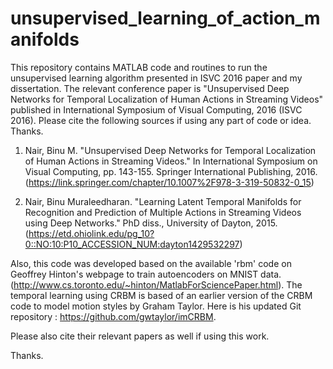 # unsupervised_learning_of_action_manifolds
This repository contains MATLAB code and routines to run the unsupervised learning algorithm presented in ISVC 2016 paper and my dissertation. The relevant conference paper is "Unsupervised Deep Networks for Temporal Localization of Human Actions in Streaming Videos" published in International Symposium of Visual Computing, 2016 (ISVC 2016). Please cite the following sources if using any part of code or idea. Thanks.

1) Nair, Binu M. "Unsupervised Deep Networks for Temporal Localization of Human Actions in Streaming Videos." In International Symposium on Visual Computing, pp. 143-155. Springer International Publishing, 2016. (https://link.springer.com/chapter/10.1007%2F978-3-319-50832-0_15)

2) Nair, Binu Muraleedharan. "Learning Latent Temporal Manifolds for Recognition and Prediction of Multiple Actions in Streaming Videos using Deep Networks." PhD diss., University of Dayton, 2015.(https://etd.ohiolink.edu/pg_10?0::NO:10:P10_ACCESSION_NUM:dayton1429532297)

Also, this code was developed based on the available 'rbm' code on Geoffrey Hinton's webpage to train autoencoders on MNIST data. (http://www.cs.toronto.edu/~hinton/MatlabForSciencePaper.html). The temporal learning using CRBM is based of an earlier version of the CRBM code to model motion styles by Graham Taylor. Here is his updated Git repository : https://github.com/gwtaylor/imCRBM. 

Please also cite their relevant papers as well if using this work.

Thanks.



